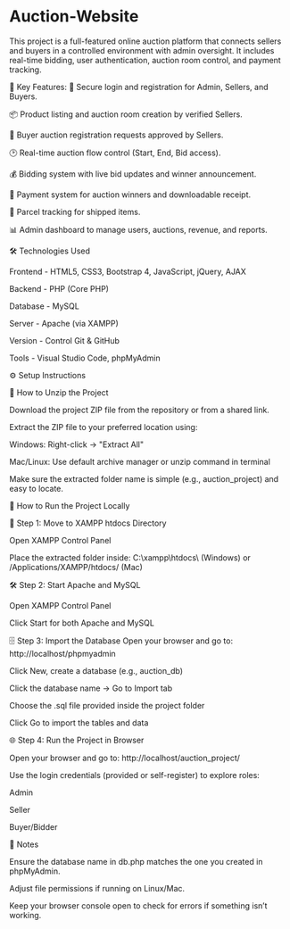 # Auction-Website
This project is a full-featured online auction platform that connects sellers and buyers in a controlled environment with admin oversight. It includes real-time bidding, user authentication, auction room control, and payment tracking.

🔑 Key Features:
🔐 Secure login and registration for Admin, Sellers, and Buyers.

📦 Product listing and auction room creation by verified Sellers.

📝 Buyer auction registration requests approved by Sellers.

🕑 Real-time auction flow control (Start, End, Bid access).

💰 Bidding system with live bid updates and winner announcement.

🧾 Payment system for auction winners and downloadable receipt.

🚚 Parcel tracking for shipped items.

📊 Admin dashboard to manage users, auctions, revenue, and reports.

🛠️ Technologies Used

Frontend - HTML5, CSS3, Bootstrap 4, JavaScript, jQuery, AJAX

Backend	- PHP (Core PHP)

Database - MySQL

Server - Apache (via XAMPP)

Version - Control	Git & GitHub

Tools	- Visual Studio Code, phpMyAdmin


⚙️ Setup Instructions

🔽 How to Unzip the Project

Download the project ZIP file from the repository or from a shared link.

Extract the ZIP file to your preferred location using:

Windows: Right-click → "Extract All"

Mac/Linux: Use default archive manager or unzip command in terminal

Make sure the extracted folder name is simple (e.g., auction_project) and easy to locate.


🚀 How to Run the Project Locally

📁 Step 1: Move to XAMPP htdocs Directory

Open XAMPP Control Panel

Place the extracted folder inside:
C:\xampp\htdocs\ (Windows)
or /Applications/XAMPP/htdocs/ (Mac)

🛠️ Step 2: Start Apache and MySQL

Open XAMPP Control Panel

Click Start for both Apache and MySQL

🗄️ Step 3: Import the Database
Open your browser and go to:
http://localhost/phpmyadmin

Click New, create a database (e.g., auction_db)

Click the database name → Go to Import tab

Choose the .sql file provided inside the project folder

Click Go to import the tables and data

🌐 Step 4: Run the Project in Browser

Open your browser and go to:
http://localhost/auction_project/

Use the login credentials (provided or self-register) to explore roles:

Admin

Seller

Buyer/Bidder

📝 Notes

Ensure the database name in db.php matches the one you created in phpMyAdmin.

Adjust file permissions if running on Linux/Mac.

Keep your browser console open to check for errors if something isn’t working.
